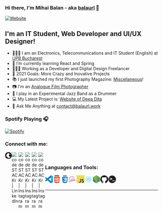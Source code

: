 ### Hi there, I'm Mihai Balan - aka [balaurl][website] 👋

[![Website](https://img.shields.io/website?down_message=off&label=balaurl.work&up_message=on&url=https%3A%2F%2Fbalaurl.work%2F)](https://balaurl.work/)

## I'm an IT Student, Web Developer and UI/UX Designer!

- 👨🏻‍🎓 I am an Electronics, Telecommunications and IT Student (English) at [UPB Bucharest][upb]
- 🌱 I’m currently learning React and Spring
- 👨🏻‍💻 Working as a Developer and Digital Design Freelancer
- 🥅 2021 Goals: More Crazy and Inovative Projects
- 📚 I just launched my first Photography Magazine: [Miscellaneous][magazine]!
- 📷 I'm an [Analogue Film Photographer][gallery]
- 🥁 I play in an Experimental Jazz Band as a Drummer
- 💻 My Latest Project is: [Website of Deea Dita][project]
- 💬 Ask Me Anything at contact@balaurl.work

### Spotify Playing 🎧

[![Spotify](https://spotifygithub.vercel.app/api/spotify)](https://open.spotify.com/user/21cviemxde3iwvbygigyq7kxy?si=Ox8WcktESFWRah0JYd9q1A)

### Connect with me:

[<img align="left" alt="codeSTACKr.com" width="22px" src="https://raw.githubusercontent.com/iconic/open-iconic/master/svg/globe.svg" />][website]
[<img align="left" alt="codeSTACKr | LinkedIn" width="22px" src="https://cdn.jsdelivr.net/npm/simple-icons@v3/icons/linkedin.svg" />][linkedin]
[<img align="left" alt="codeSTACKr | Instagram" width="22px" src="https://cdn.jsdelivr.net/npm/simple-icons@v3/icons/instagram.svg" />][instagram]
[<img align="left" alt="codeSTACKr | Instagram" width="22px" src="https://cdn.jsdelivr.net/npm/simple-icons@v3/icons/behance.svg" />][behance]
[<img align="left" alt="codeSTACKr | Instagram" width="22px" src="https://cdn.jsdelivr.net/npm/simple-icons@v3/icons/flickr.svg" />][flickr]
[<img align="left" alt="codeSTACKr | Instagram" width="22px" src="https://cdn.jsdelivr.net/npm/simple-icons@v3/icons/dribbble.svg" />][dribbble]

<br />

### Languages and Tools:

<img align="left" alt="Visual Studio Code" width="26px" src="https://raw.githubusercontent.com/github/explore/80688e429a7d4ef2fca1e82350fe8e3517d3494d/topics/visual-studio-code/visual-studio-code.png" />
<img align="left" alt="HTML5" width="26px" src="https://raw.githubusercontent.com/github/explore/80688e429a7d4ef2fca1e82350fe8e3517d3494d/topics/html/html.png" />
<img align="left" alt="CSS3" width="26px" src="https://raw.githubusercontent.com/github/explore/80688e429a7d4ef2fca1e82350fe8e3517d3494d/topics/css/css.png" />
<img align="left" alt="Sass" width="26px" src="https://raw.githubusercontent.com/github/explore/80688e429a7d4ef2fca1e82350fe8e3517d3494d/topics/sass/sass.png" />
<img align="left" alt="JavaScript" width="26px" src="https://raw.githubusercontent.com/github/explore/80688e429a7d4ef2fca1e82350fe8e3517d3494d/topics/javascript/javascript.png" />
<img align="left" alt="React" width="26px" src="https://raw.githubusercontent.com/github/explore/80688e429a7d4ef2fca1e82350fe8e3517d3494d/topics/react/react.png" />
<img align="left" alt="Node.js" width="26px" src="https://raw.githubusercontent.com/github/explore/80688e429a7d4ef2fca1e82350fe8e3517d3494d/topics/nodejs/nodejs.png" />
<img align="left" alt="GitHub" width="26px" src="https://raw.githubusercontent.com/github/explore/78df643247d429f6cc873026c0622819ad797942/topics/github/github.png" />
<img align="left" alt="Terminal" width="26px" src="https://raw.githubusercontent.com/github/explore/80688e429a7d4ef2fca1e82350fe8e3517d3494d/topics/terminal/terminal.png" />

<br />
<br />

---

<!-- <details>
  <summary>:zap: GitHub Stats</summary>

  <img align="left" alt="codeSTACKr's GitHub Stats" src="https://github-readme-stats.codestackr.vercel.app/api?username=codeSTACKr&show_icons=true&hide_border=true" />

</details> -->
[dribbble]: https://dribbble.com/balaurl
[flickr]: https://www.flickr.com/photos/159338522@N05/
[behance]: https://www.behance.net/balaurl
[magazine]: https://balaurl.work/miscellaneous.html
[website]: https://balaurl.work/
[shop]: https://shop.balaurl.work/
[instagram]: https://instagram.com/bala.url
[linkedin]: https://www.linkedin.com/in/mihai-balan-07665a155/
[upb]: https://upb.ro/en/
[gallery]: https://balaurl.work/gallery.html
[project]: https://www.deeadita.com/
